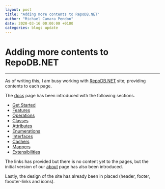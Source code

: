 ```yaml
---
layout: post
title: "Adding more contents to RepoDB.NET"
author: "Michael Camara Pendon"
date: 2020-03-16 00:00:00 +0100
categories: blogs update
---
```


# Adding more contents to RepoDB.NET

---

As of writing this, I am busy working with [RepoDB.NET](http://repodb.net) site; providing contents to each page.

The [docs](/docs) page has been introduced with the following sections.

- [Get Started](/docs#get-started)
- [Features](/docs#features)
- [Operations](/docs#operations)
- [Classes](/docs#classes)
- [Attributes](/docs#attributes)
- [Enumerations](/docs#enumerations)
- [Interfaces](/docs#interfaces)
- [Cachers](/docs#cachers)
- [Mappers](/docs#mappers)
- [Extensibilities](/docs#extensibilities)

The links has provided but there is no content yet to the pages, but the initial version of our [about](/about) page has also been introduced.

Lastly, the design of the site has already been in placed (header, footer, foooter-links and icons).